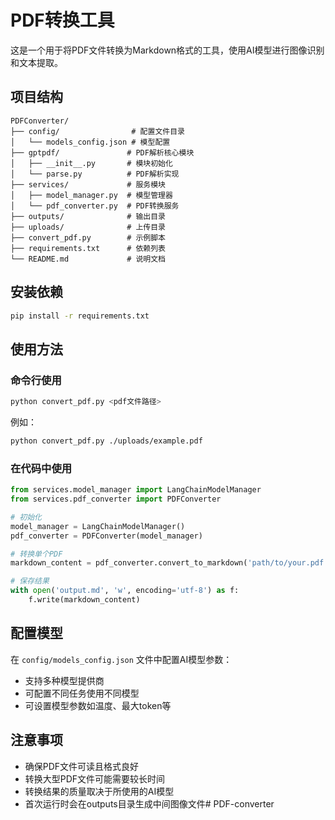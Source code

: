 # PDF转换工具

这是一个用于将PDF文件转换为Markdown格式的工具，使用AI模型进行图像识别和文本提取。

## 项目结构

```
PDFConverter/
├── config/                # 配置文件目录
│   └── models_config.json # 模型配置
├── gptpdf/               # PDF解析核心模块
│   ├── __init__.py       # 模块初始化
│   └── parse.py          # PDF解析实现
├── services/             # 服务模块
│   ├── model_manager.py  # 模型管理器
│   └── pdf_converter.py  # PDF转换服务
├── outputs/              # 输出目录
├── uploads/              # 上传目录
├── convert_pdf.py        # 示例脚本
├── requirements.txt      # 依赖列表
└── README.md             # 说明文档
```

## 安装依赖

```bash
pip install -r requirements.txt
```

## 使用方法

### 命令行使用

```bash
python convert_pdf.py <pdf文件路径>
```

例如：

```bash
python convert_pdf.py ./uploads/example.pdf
```

### 在代码中使用

```python
from services.model_manager import LangChainModelManager
from services.pdf_converter import PDFConverter

# 初始化
model_manager = LangChainModelManager()
pdf_converter = PDFConverter(model_manager)

# 转换单个PDF
markdown_content = pdf_converter.convert_to_markdown('path/to/your.pdf')

# 保存结果
with open('output.md', 'w', encoding='utf-8') as f:
    f.write(markdown_content)
```

## 配置模型

在 `config/models_config.json` 文件中配置AI模型参数：

- 支持多种模型提供商
- 可配置不同任务使用不同模型
- 可设置模型参数如温度、最大token等

## 注意事项

- 确保PDF文件可读且格式良好
- 转换大型PDF文件可能需要较长时间
- 转换结果的质量取决于所使用的AI模型
- 首次运行时会在outputs目录生成中间图像文件#   P D F - c o n v e r t e r  
 